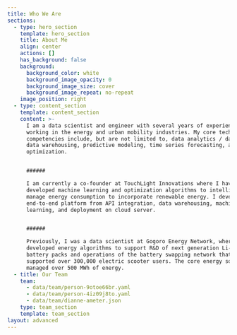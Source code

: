 ```yaml
---
title: Who We Are
sections:
  - type: hero_section
    template: hero_section
    title: About Me
    align: center
    actions: []
    has_background: false
    background:
      background_color: white
      background_image_opacity: 0
      background_image_size: cover
      background_image_repeat: no-repeat
    image_position: right
  - type: content_section
    template: content_section
    content: >-
      I am a data scientist and engineer with several years of experience
      working in the energy and urban mobility industries. My core technical
      competencies include, but are not limited to, data analytics / dashboards,
      data warehousing, predictive modeling, time series forecasting, and
      optimization.


      ###### 

      I am currently a co-founder at TouchLight Innovations where I have
      developed machine learning and optimization algorithms to intelligently
      manage energy consumption to incorporate renewable energy. I developed the
      end-to-end platform from API integration, data warehousing, machine
      learning, and deployment on cloud server.


      ###### 

      Previously, I was a data scientist at Gogoro Energy Network, where I
      developed energy algorithms to support R&D of next generation Li-ion
      battery packs and operations of the battery swapping network that
      supported over 300,000 electric scooter users. The core energy software
      managed over 500 MWh of energy.
  - title: Our Team
    team:
      - data/team/person-9otoe66br.yaml
      - data/team/person-4iz09j8to.yaml
      - data/team/dianne-ameter.json
    type: team_section
    template: team_section
layout: advanced
---
```

